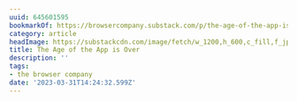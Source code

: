 ```yaml
---
uuid: 645601595
bookmarkOf: https://browsercompany.substack.com/p/the-age-of-the-app-is-over?utm_source=substack&publication_id=239564&post_id=111503973&utm_medium=email&utm_content=share&triggerShare=true&isFreemail=true
category: article
headImage: https://substackcdn.com/image/fetch/w_1200,h_600,c_fill,f_jpg,q_auto:good,fl_progressive:steep,g_auto/https%3A%2F%2Fsubstack-post-media.s3.amazonaws.com%2Fpublic%2Fimages%2Fb301d393-cae5-4d58-bd31-75ba8de8c668_1294x876.png
title: The Age of the App is Over
description: ''
tags:
- the browser company
date: '2023-03-31T14:24:32.599Z'
---
```



